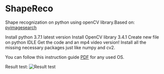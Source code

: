 # ShapeReco
Shape recognization on python using openCV library.Based on: [pyimagesearch](https://www.pyimagesearch.com/2016/02/08/opencv-shape-detection/)

Install python 3.7.1 latest version 
Install OpenCV library 3.4.1
Create new file on python IDLE
Get the code and an mp4  video version!
Install all the missing necessary packages just like numpy and cv2.

You can follow this instruction guide [PDF](https://media.readthedocs.org/pdf/opencv-python-tutroals/latest/opencv-python-tutroals.pdf) for any used OS.

Result test:
![Result test](http://image.noelshack.com/fichiers/2018/49/1/1543832211-47228852-577046152732557-57614460835069952-n.png)

